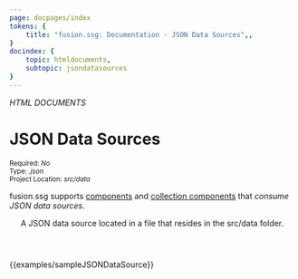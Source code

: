 ```yaml
---
page: docpages/index
tokens: {
    title: "fusion.ssg: Documentation - JSON Data Sources",,
}
docindex: {
    topic: htmldocuments,
    subtopic: jsondatasources
}
---
```


<em>HTML DOCUMENTS</em>

# JSON Data Sources

<section class="container">
<div><small>Required: <em>No</em></small></div>
<div><small>Type: <em>.json</em></small></div>
<div><small>Project Location: <em>src/data</em></small></div>
</section>

<p>fusion.ssg supports <a href="{baseURL}/docs/{docsCurrentVersion}/htmldocuments/components">components</a> and <a href="{baseURL}/docs/{docsCurrentVersion}/htmldocuments/collections">collection components</a> that <em>consume JSON data sources</em>.

<article>
<header>
<p class="example">A JSON data source located in a file that resides in the src/data folder.</em>
</p>
</header>
{{examples/sampleJSONDataSource}}
</article>
